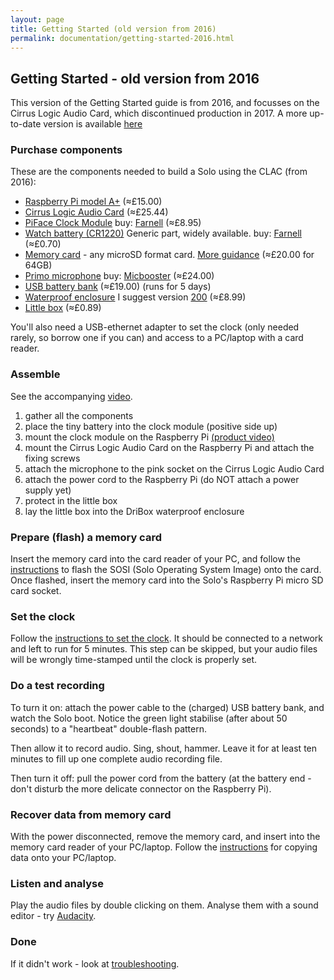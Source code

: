 ```yaml
---
layout: page
title: Getting Started (old version from 2016)
permalink: documentation/getting-started-2016.html
---
```


## Getting Started - old version from 2016

This version of the Getting Started guide is from 2016, and focusses on the Cirrus Logic Audio Card, which discontinued production in 2017.  A more up-to-date version is available [here](/documentation/getting-started.html)


### Purchase components

These are the components needed to build a Solo using the CLAC (from 2016):

* [Raspberry Pi model A+](https://www.raspberrypi.org/products/model-a-plus/) (&#8776;£15.00)
* [Cirrus Logic Audio Card](https://uk.farnell.com/wolfson-microelectronics/cirrus-logic-audio-card/cirrus-logic-audio-card-for-raspberry/dp/2448312) (&#8776;£25.44)
* [PiFace Clock Module](http://www.piface.org.uk/products/piface_clock/) buy: [Farnell](http://uk.farnell.com/piface/shim-rtc/real-time-clock-shim-for-raspberry/dp/2434226) (&#8776;£8.95)
* [Watch battery (CR1220)](https://www.google.co.uk/search?q=CR1220) Generic part, widely available. buy: [Farnell](http://uk.farnell.com/multicomp/cr1220/coin-cell-lithium-3v-38mah-cr1220/dp/2065165) (&#8776;£0.70)
* [Memory card](https://www.google.co.uk/search?q=SD+micro) - any microSD format card.  [More guidance](/documentation/memory_cards/) (&#8776;£20.00 for 64GB)
* [Primo microphone](http://www.primomic.com/products/pdf/EM172.pdf) buy: [Micbooster](http://micbooster.com/primo-microphone-capsules/65-clippy-em172-microphone.html#/matched_capsules-mono) (&#8776;£24.00)
* [USB battery bank](https://www.amazon.co.uk/s/?keywords=ec+technology+powerbank) (&#8776;£19.00) (runs for 5 days)
* [Waterproof enclosure](http://dri-box.com) I suggest version [200](http://dri-box.com/size-option/size-200) (&#8776;£8.99)
* [Little box](https://www.westonboxes.com/collections/business-card-boxes-1/products/deep-business-card-box) (&#8776;£0.89)

You'll also need a USB-ethernet adapter to set the clock (only needed
rarely, so borrow one if you can) and access to a PC/laptop with a
card reader.

### Assemble

See the accompanying [video](https://youtu.be/2Fq05JlEKjw?t=122).

1. gather all the components
1. place the tiny battery into the clock module (positive side up)
1. mount the clock module on the Raspberry Pi [(product video)](https://www.youtube.com/watch?v=mBUGtiDrHKc)
1. mount the Cirrus Logic Audio Card on the Raspberry Pi and attach the fixing screws
1. attach the microphone to the pink socket on the Cirrus Logic Audio Card
1. attach the power cord to the Raspberry Pi (do NOT attach a power supply yet)
1. protect in the little box
1. lay the little box into the DriBox waterproof enclosure


### Prepare (flash) a memory card

Insert the memory card into the card reader of your PC, and follow the
[instructions](/documentation/flashing.html) to flash the SOSI (Solo Operating System Image) onto
the card.  Once flashed, insert the memory card into the Solo's
Raspberry Pi micro SD card socket.

### Set the clock

Follow the [instructions to set the
clock](/documentation/clock.html). It should be connected to a network
and left to run for 5 minutes. This step can be skipped, but your
audio files will be wrongly time-stamped until the clock is properly
set.

### Do a test recording

To turn it on: attach the power cable to the (charged) USB battery
bank, and watch the Solo boot.  Notice the green light stabilise
(after about 50 seconds) to a "heartbeat" double-flash pattern.

Then allow it to record audio.  Sing, shout, hammer.  Leave it for at
least ten minutes to fill up one complete audio recording file.

Then turn it off: pull the power cord from the battery (at the battery
end - don't disturb the more delicate connector on the Raspberry Pi).

### Recover data from memory card

With the power disconnected, remove the memory card, and insert into
the memory card reader of your PC/laptop.  Follow the
[instructions](/documentation/harvesting.html) for copying data
onto your PC/laptop.

### Listen and analyse

Play the audio files by double clicking on them.  Analyse them with a
sound editor - try [Audacity](http://www.audacityteam.org).

### Done

If it didn't work - look at
[troubleshooting](/documentation/troubleshooting.html).
